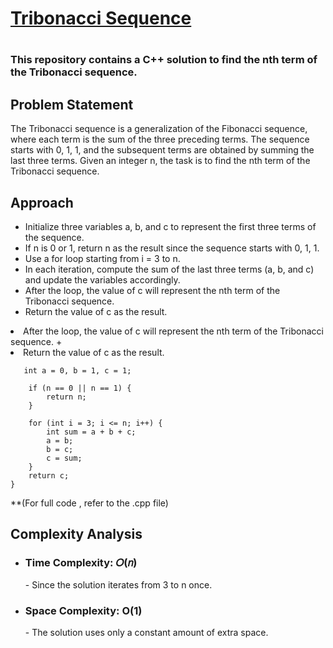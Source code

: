 <h1><a href = "https://leetcode.com/problems/n-th-tribonacci-number/description/" target="_blank">Tribonacci Sequence</a><h1>
<h3>This repository contains a C++ solution to find the nth term of the Tribonacci sequence.</h3>
<h2>Problem Statement</h2>
The Tribonacci sequence is a generalization of the Fibonacci sequence, where each term is the sum of the three preceding terms. 
  The sequence starts with 0, 1, 1, and the subsequent terms are obtained by summing the last three terms. Given an integer n, the task is to find the nth term of the Tribonacci sequence.

  <h2>Approach</h2>
  <ul>
    <li>Initialize three variables a, b, and c to represent the first three terms of the sequence.</li>
    <li>If n is 0 or 1, return n as the result since the sequence starts with 0, 1, 1.</li>
  <li>Use a for loop starting from i = 3 to n.</li>
    <li>In each iteration, compute the sum of the last three terms (a, b, and c) and update the variables accordingly.</li>
    <li>After the loop, the value of c will represent the nth term of the Tribonacci sequence. </li>
    <li>Return the value of c as the result.</li>
  </ul>
    <li>After the loop, the value of c will represent the nth term of the Tribonacci sequence. +</li>
    <li>Return the value of c as the result.</li>
  </ul>

       int a = 0, b = 1, c = 1;

        if (n == 0 || n == 1) {
            return n;
        }

        for (int i = 3; i <= n; i++) {
            int sum = a + b + c;
            a = b;
            b = c;
            c = sum;
        }
        return c;
    }

\*\*(For full code , refer to the .cpp file)

<h2>Complexity Analysis</h2>
<ul>
  <li><h3>Time Complexity: 𝑂(𝑛)</h3>
<span> - Since the solution iterates from 3 to n once.</span></li>

  <li><h3>Space Complexity: O(1)</h3>
<span> - The solution uses only a constant amount of extra space.</span></li>
</ul>
